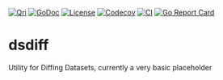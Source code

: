 [![Qri](https://img.shields.io/badge/made%20by-qri-magenta.svg?style=flat-square)](https://qri.io)
[![GoDoc](https://godoc.org/github.com/qri-io/dsdiff?status.svg)](http://godoc.org/github.com/qri-io/dsdiff)
[![License](https://img.shields.io/github/license/qri-io/dsdiff.svg?style=flat-square)](./LICENSE)
[![Codecov](https://img.shields.io/codecov/c/github/qri-io/dsdiff.svg?style=flat-square)](https://codecov.io/gh/qri-io/dsdiff)
[![CI](https://img.shields.io/circleci/project/github/qri-io/dsdiff.svg?style=flat-square)](https://circleci.com/gh/qri-io/dsdiff)
[![Go Report Card](https://goreportcard.com/badge/github.com/qri-io/dsdiff)](https://goreportcard.com/report/github.com/qri-io/dsdiff)

# dsdiff

Utility for Diffing Datasets, currently a very basic placeholder 
